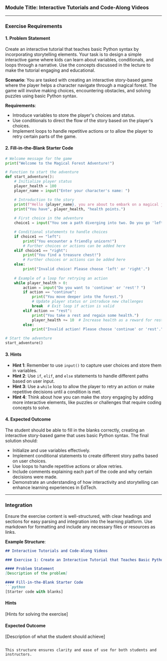 ### Module Title: Interactive Tutorials and Code-Along Videos

---

### Exercise Requirements

#### 1. **Problem Statement**

Create an interactive tutorial that teaches basic Python syntax by incorporating storytelling elements. Your task is to design a simple interactive game where kids can learn about variables, conditionals, and loops through a narrative. Use the concepts discussed in the lecture to make the tutorial engaging and educational.

**Scenario**: 
You are tasked with creating an interactive story-based game where the player helps a character navigate through a magical forest. The game will involve making choices, encountering obstacles, and solving puzzles using basic Python syntax.

**Requirements**:
- Introduce variables to store the player's choices and status.
- Use conditionals to direct the flow of the story based on the player's choices.
- Implement loops to handle repetitive actions or to allow the player to retry certain parts of the game.

#### 2. **Fill-in-the-Blank Starter Code**

```python
# Welcome message for the game
print("Welcome to the Magical Forest Adventure!")

# Function to start the adventure
def start_adventure():
    # Initialize player status
    player_health = 100
    player_name = input("Enter your character's name: ")

    # Introduction to the story
    print(f"Hello {player_name}, you are about to embark on a magical journey!")
    print("You have", player_health, "health points.")
    
    # First choice in the adventure
    choice1 = input("You see a path diverging into two. Do you go 'left' or 'right'? ")

    # Conditional statements to handle choices
    if choice1 == "left":
        print("You encounter a friendly unicorn!")
        # Further choices or actions can be added here
    elif choice1 == "right":
        print("You find a treasure chest!")
        # Further choices or actions can be added here
    else:
        print("Invalid choice! Please choose 'left' or 'right'.")
    
    # Example of a loop for retrying an action
    while player_health > 0:
        action = input("Do you want to 'continue' or 'rest'? ")
        if action == "continue":
            print("You move deeper into the forest.")
            # Update player status or introduce new challenges
            break  # Exit loop if action is valid
        elif action == "rest":
            print("You take a rest and regain some health.")
            player_health += 10  # Increase health as a reward for resting
        else:
            print("Invalid action! Please choose 'continue' or 'rest'.")

# Start the adventure
start_adventure()
```

#### 3. **Hints**

- **Hint 1**: Remember to use `input()` to capture user choices and store them in variables.
- **Hint 2**: Use `if`, `elif`, and `else` statements to handle different paths based on user input.
- **Hint 3**: Use a `while` loop to allow the player to retry an action or make repetitive decisions until a condition is met.
- **Hint 4**: Think about how you can make the story engaging by adding more interactive elements, like puzzles or challenges that require coding concepts to solve.

#### 4. **Expected Outcome**

The student should be able to fill in the blanks correctly, creating an interactive story-based game that uses basic Python syntax. The final solution should:

- Initialize and use variables effectively.
- Implement conditional statements to create different story paths based on user choices.
- Use loops to handle repetitive actions or allow retries.
- Include comments explaining each part of the code and why certain decisions were made.
- Demonstrate an understanding of how interactivity and storytelling can enhance learning experiences in EdTech.

---

### Integration

Ensure the exercise content is well-structured, with clear headings and sections for easy parsing and integration into the learning platform. Use markdown for formatting and include any necessary files or resources as links.

**Example Structure**:
```markdown
## Interactive Tutorials and Code-Along Videos

### Exercise 1: Create an Interactive Tutorial that Teaches Basic Python Syntax

#### Problem Statement
[Description of the problem]

#### Fill-in-the-Blank Starter Code
```python
[Starter code with blanks]
```

#### Hints
[Hints for solving the exercise]

#### Expected Outcome
[Description of what the student should achieve]
```

This structure ensures clarity and ease of use for both students and instructors.
